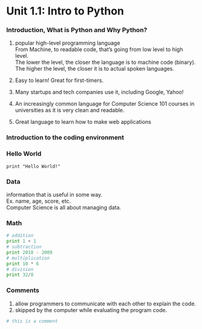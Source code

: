 # Unit 1.1: Intro to Python

### Introduction, What is Python and Why Python?
1. popular high-level programming language  
From Machine, to readable code, that’s going from low level to high level.    
The lower the level, the closer the language is to machine code (binary).  
The higher the level, the closer it is to actual spoken languages.  

2. Easy to learn! Great for first-timers.
3. Many startups and tech companies use it, including Google, Yahoo!
4. An increasingly common language for Computer Science 101 courses in universities as it is very clean and readable.
5. Great language to learn how to make web applications

### Introduction to the coding environment
### Hello World
` print "Hello World!" ` 


### Data  
information that is useful in some way.  
Ex. name, age, score, etc.  
Computer Science is all about managing data.  

### Math
``` python 
# addition
print 1 + 1
# subtraction
print 2018 - 2009
# multiplication
print 10 * 6
# division
print 32/8
```

### Comments
1. allow programmers to communicate with each other to explain the code.
2. skipped by the computer while evaluating the program code.
```python 
# this is a comment 
```
